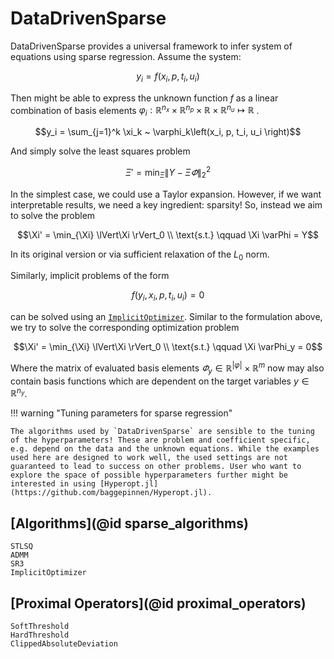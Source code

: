 # DataDrivenSparse

DataDrivenSparse provides a universal framework to infer system of equations using sparse regression. Assume the system:

```math
y_{i} = f(x_{i}, p, t_i, u_{i})
```

Then might be able to express the unknown function $f$ as a linear combination of basis elements $\varphi_i : \mathbb R^{n_x} \times \mathbb R^{n_p} \times \mathbb R \times \mathbb R^{n_u} \mapsto \mathbb R$ .

```math
y_i = \sum_{j=1}^k \xi_k ~ \varphi_k\left(x_i, p, t_i, u_i \right)
```

And simply solve the least squares problem

```math
\Xi' = \min_{\Xi} \lVert Y - \Xi \varPhi \rVert_2^2
```

In the simplest case, we could use a Taylor expansion. However, if we want interpretable results, we need a key ingredient: sparsity! So, instead we aim to solve the problem

```math
\Xi' = \min_{\Xi} \lVert\Xi \rVert_0 \\
\text{s.t.} \qquad \Xi \varPhi =  Y
```

In its original version or via sufficient relaxation of the $L_0$ norm.

Similarly, implicit problems of the form

```math
f(y_i, x_i, p, t_i, u_i) = 0
```

can be solved using an [`ImplicitOptimizer`](@ref). Similar to the formulation above, we try to solve the corresponding optimization problem

```math
\Xi' = \min_{\Xi} \lVert\Xi \rVert_0 \\
\text{s.t.} \qquad \Xi \varPhi_y =  0
```

Where the matrix of evaluated basis elements $\varPhi_y \in \mathbb R^{\lvert \varphi \rvert} \times \mathbb R^{m}$ now may also contain basis functions which are dependent on the target variables $y \in \mathbb R^{n_y}$.

!!! warning "Tuning parameters for sparse regression"
    
    The algorithms used by `DataDrivenSparse` are sensible to the tuning of the hyperparameters! These are problem and coefficient specific, e.g. depend on the data and the unknown equations. While the examples used here are designed to work well, the used settings are not guaranteed to lead to success on other problems. User who want to explore the space of possible hyperparameters further might be interested in using [Hyperopt.jl](https://github.com/baggepinnen/Hyperopt.jl).

## [Algorithms](@id sparse_algorithms)

```@docs
STLSQ
ADMM
SR3
ImplicitOptimizer
```

## [Proximal Operators](@id proximal_operators)

```@docs
SoftThreshold
HardThreshold
ClippedAbsoluteDeviation
```
